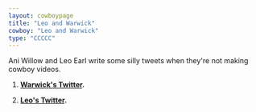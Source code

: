 ```yaml
---
layout: cowboypage
title: "Leo and Warwick"
cowboy: "Leo and Warwick"
type: "CCCCC"
---
```

Ani Willow and Leo Earl write some silly tweets when they're not making cowboy videos.

1. **[Warwick's Twitter](https://twitter.com/neonbluegremlin/).**

2. **[Leo's Twitter](https://twitter.com/LeoEarl3/).**
